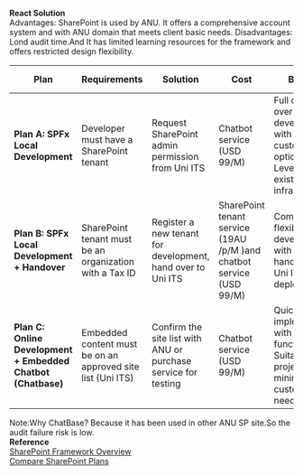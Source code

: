 
**React Solution**<br>
Advantages: SharePoint is used by ANU. It offers a comprehensive account system and with ANU domain that meets client basic needs.
Disadvantages: Lond audit time.And It has limited learning resources for the framework and offers restricted design flexibility.

| **Plan**                                                     | **Requirements**                                               | **Solution**                                                    | **Cost**                                                            | **Benefits**                                                                                          | **Risks**                                                                                  | **Implementation Time** | **Scalability**                                                                                                 |
|--------------------------------------------------------------|----------------------------------------------------------------|-----------------------------------------------------------------|---------------------------------------------------------------------|-------------------------------------------------------------------------------------------------------|--------------------------------------------------------------------------------------------|-------------------------|-----------------------------------------------------------------------------------------------------------------|
| **Plan A: SPFx Local Development**                           | Developer must have a SharePoint tenant                      | Request SharePoint admin permission from Uni ITS                 | Chatbot service (USD 99/M)                                          | Full control over development with flexible customization options. Leverages existing infrastructure. | Delays in obtaining admin permissions from Uni ITS may affect timeline. ANU IT audit time. | 5-7 weeks + audit time. | High scalability for adding new features and components.                                                         |
| **Plan B: SPFx Local Development + Handover**                | SharePoint tenant must be an organization with a Tax ID      | Register a new tenant for development, hand over to Uni ITS      | SharePoint tenant service (19AU /p/M )and chatbot service (USD 99/M) | Combines flexible local development with smooth handover to Uni ITS for deployment.                   | Additional cost for tenant registration and potential handover delays. ANU IT audit time.                    | 5-7 weeks + audit time.              | High scalability for adding new features and components. |
| **Plan C: Online Development + Embedded Chatbot (Chatbase)** | Embedded content must be on an approved site list (Uni ITS)  | Confirm the site list with ANU or purchase service for testing   | Chatbot service (USD 99/M)                                          | Quick implementation with basic functionality. Suitable for projects with minimal customization needs. | Limited customization, may not meet long-term project requirements. ANU IT audit time.                       | 2-4 weeks + audit time.              | Limited scalability due to lack of customization capabilities.     |

Note:Why ChatBase? Because it has been used in other ANU SP site.So the audit failure risk is low.
<br>
**Reference**<br>
[SharePoint Framework Overview](https://learn.microsoft.com/en-us/sharepoint/dev/spfx/sharepoint-framework-overview)
<br>
[Compare SharePoint Plans](https://www.microsoft.com/en-au/microsoft-365/sharepoint/compare-sharepoint-plans)


